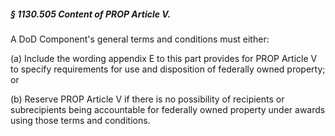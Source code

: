 ##### § 1130.505 Content of PROP Article V. #####

A DoD Component's general terms and conditions must either:

(a) Include the wording appendix E to this part provides for PROP Article V to specify requirements for use and disposition of federally owned property; or

(b) Reserve PROP Article V if there is no possibility of recipients or subrecipients being accountable for federally owned property under awards using those terms and conditions.
